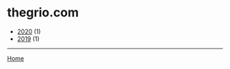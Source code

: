 # thegrio.com

  * [2020](./thegrio-com-2020.md/) (1)
  * [2019](./thegrio-com-2019.md/) (1)

----

[Home](../)
